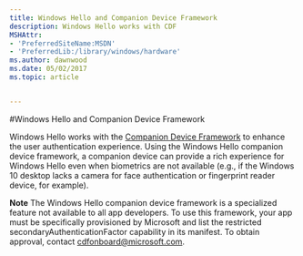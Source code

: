 ```yaml
---
title: Windows Hello and Companion Device Framework
description: Windows Hello works with CDF
MSHAttr:
- 'PreferredSiteName:MSDN'
- 'PreferredLib:/library/windows/hardware'
ms.author: dawnwood
ms.date: 05/02/2017
ms.topic: article


---
```


#Windows Hello and Companion Device Framework

Windows Hello works with the [Companion Device Framework](https://msdn.microsoft.com/en-us/windows/uwp/security/companion-device-unlock) to enhance the user authentication experience. Using the Windows Hello companion device framework, a companion device can provide a rich experience for Windows Hello even when biometrics are not available (e.g., if the Windows 10 desktop lacks a camera for face authentication or fingerprint reader device, for example).

**Note** The Windows Hello companion device framework is a specialized feature not available to all app developers. To use this framework, your app must be specifically provisioned by Microsoft and list the restricted secondaryAuthenticationFactor capability in its manifest. To obtain approval, contact cdfonboard@microsoft.com.
